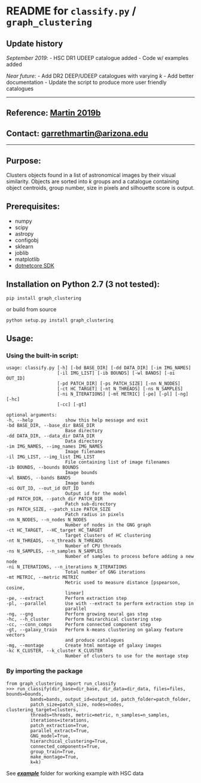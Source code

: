 # **README** for `classify.py` / `graph_clustering`

## Update history

*September 2019*: - HSC DR1 UDEEP catalogue added
                  - Code w/ examples added

*Near future*: - Add DR2 DEEP/UDEEP catalogues with varying *k* 
               - Add better documentation
               - Update the script to produce more user friendly catalogues

-----

## Reference: [Martin 2019b](https://ui.adsabs.harvard.edu/abs/2019arXiv190910537M/abstract)

## Contact: <garrethmartin@arizona.edu>

-----

## Purpose:

Clusters objects found in a list of astronomical images by their visual
similarity. Objects are sorted into *k* groups and a catalogue
containing object centroids, group number, size in pixels and silhouette
score is output.

## Prerequisites:

  - numpy
  - scipy
  - astropy
  - configobj
  - sklearn
  - joblib
  - matplotlib
  - [dotnetcore SDK](https://dotnet.microsoft.com/download "dotnetcore")

## Installation on Python 2.7 (3 not tested):

`pip install graph_clustering`

or build from source

`python setup.py install graph_clustering`

## Usage:

### Using the built-in script:

    usage: classify.py [-h] [-bd BASE_DIR] [-dd DATA_DIR] [-im IMG_NAMES]
                       [-il IMG_LIST] [-ib BOUNDS] [-wl BANDS] [-oi OUT_ID]
                       [-pd PATCH_DIR] [-ps PATCH_SIZE] [-nn N_NODES]
                       [-ct HC_TARGET] [-nt N_THREADS] [-ns N_SAMPLES]
                       [-ni N_ITERATIONS] [-mt METRIC] [-pe] [-pl] [-ng] [-hc]
                       [-cc] [-gt]
    
    optional arguments:
    -h, --help            show this help message and exit
    -bd BASE_DIR, --base_dir BASE_DIR
                          Base directory
    -dd DATA_DIR, --data_dir DATA_DIR
                          Data directory
    -im IMG_NAMES, --img_names IMG_NAMES
                          Image filenames
    -il IMG_LIST, --img_list IMG_LIST
                          File containing list of image filenames
    -ib BOUNDS, --bounds BOUNDS
                          Image bounds
    -wl BANDS, --bands BANDS
                          Image bands
    -oi OUT_ID, --out_id OUT_ID
                          Output id for the model
    -pd PATCH_DIR, --patch_dir PATCH_DIR
                          Patch sub-directory
    -ps PATCH_SIZE, --patch_size PATCH_SIZE
                          Patch radius in pixels
    -nn N_NODES, --n_nodes N_NODES
                          Number of nodes in the GNG graph
    -ct HC_TARGET, --HC_target HC_TARGET
                          Target clusters of HC clustering
    -nt N_THREADS, --n_threads N_THREADS
                          Number of CPU threads
    -ns N_SAMPLES, --n_samples N_SAMPLES
                          Number of samples to process before adding a new node
    -ni N_ITERATIONS, --n_iterations N_ITERATIONS
                          Total number of GNG iterations
    -mt METRIC, --metric METRIC
                          Metric used to measure distance [pspearson, cosine,
                          linear]
    -pe, --extract        Perform extraction step
    -pl, --parallel       Use with --extract to perform extraction step in
                          parallel
    -ng, --gng            Perform growing neural gas step
    -hc, --h_cluster      Perform heirarchical clustering step
    -cc, --conn_comps     Perform connected component step
    -gt, --galaxy_train   Perform k-means clustering on galaxy feature vectors
                          and produce catalogues
    -mg, --montage        Create html montage of galaxy images
    -kc K_CLUSTER, --k_cluster K_CLUSTER
                          Number of clusters to use for the montage step

### By importing the package

    from graph_clustering import run_classify
    >>> run_classify(dir_base=dir_base, dir_data=dir_data, files=files, bounds=bounds,
             bands=bands, output_id=output_id, patch_folder=patch_folder,
             patch_size=patch_size, nodes=nodes, clustering_target=clusters,
             threads=threads, metric=metric, n_samples=n_samples,
             iterations=iterations,
             patch_extraction=True,
             parallel_extract=True,
             GNG_model=True,
             hierarchical_clustering=True,
             connected_components=True,
             group_train=True,
             make_montage=True,
             k=k)
             
See [***example***](https://github.com/garrethmartin/HSC_UML/tree/master/example "example script") folder for working example with HSC data
